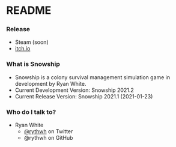 # README #

### Release ###

* Steam (soon)
* [itch.io](https://rywh.itch.io/snowship)

### What is Snowship ###

* Snowship is a colony survival management simulation game in development by Ryan White.
* Current Development Version: Snowship 2021.2
* Current Release Version: Snowship 2021.1 (2021-01-23)

### Who do I talk to? ###

+ Ryan White
    * [@rythwh](https://twitter.com/rythwh) on Twitter
    * @rythwh on GitHub